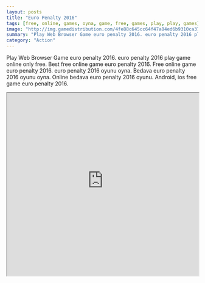 ```yaml
---
layout: posts
title: "Euro Penalty 2016"
tags: [free, online, games, oyna, game, free, games, play, play, games]
image: "http://img.gamedistribution.com/4fe88c645cc64f47a84ed6b9310ca37c.jpg"
summary: "Play Web Browser Game euro penalty 2016. euro penalty 2016 play game online only free. Best free online game euro penalty 2016. Free online game euro penalty 2016. euro penalty 2016 oyunu oyna. Bedava euro penalty 2016 oyunu oyna. Online bedava euro penalty 2016 oyunu. Android, ios free game euro penalty 2016."
category: "Action"
---
```


Play Web Browser Game euro penalty 2016. euro penalty 2016 play game online only free. Best free online game euro penalty 2016. Free online game euro penalty 2016. euro penalty 2016 oyunu oyna. Bedava euro penalty 2016 oyunu oyna. Online bedava euro penalty 2016 oyunu. Android, ios free game euro penalty 2016.

<iframe width="100%" height="480px;" src="http://html5.gamedistribution.com/4fe88c645cc64f47a84ed6b9310ca37c/"></iframe>